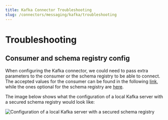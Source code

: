 ```yaml
---
title: Kafka Connector Troubleshooting
slug: /connectors/messaging/kafka/troubleshooting
---
```


# Troubleshooting

## Consumer and schema registry config

When configuring the Kafka connector, we could need to pass extra parameters to the consumer or the schema registry to 
be able to connect. The accepted values for the consumer can be found in the following 
[link](https://github.com/edenhill/librdkafka/blob/master/CONFIGURATION.md), while the ones optional for 
the schema registry are [here](https://docs.confluent.io/5.5.1/clients/confluent-kafka-python/index.html#confluent_kafka.schema_registry.SchemaRegistryClient).

The image below shows what the configuration of a local Kafka server with a secured schema registry would look like:

<Image
src="/images/v0.13.3/openmetadata/connectors/kafka/kafka-config.png"
alt="Configuration of a local Kafka server with a secured schema registry"
caption="Configuration of a local Kafka server with a secured schema registry"
/>